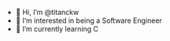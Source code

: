 - 👋 Hi, I’m @titanckw
- 👀 I’m interested in being a Software Engineer
- 🌱 I’m currently learning C
<!---
titanckw/titanckw is a ✨ special ✨ repository because its `README.md` (this file) appears on your GitHub profile.
You can click the Preview link to take a look at your changes.
--->
